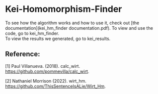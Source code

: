 # Kei-Homomorphism-Finder

To see how the algorithm works and how to use it, check out [the documentation](kei_hm_finder documentation.pdf).
To view and use the code, go to kei_hm_finder.  
To view the results we generated, go to kei_results.  

## Reference: 
<a id="1">[1]</a> 
Paul Villanueva. (2018). 
calc_wirt. 
https://github.com/pommevilla/calc_wirt.  

<a id="2">[2]</a> 
Nathaniel Morrison (2022). 
wirt_hm. 
https://github.com/ThisSentenceIsALie/Wirt_Hm.  
